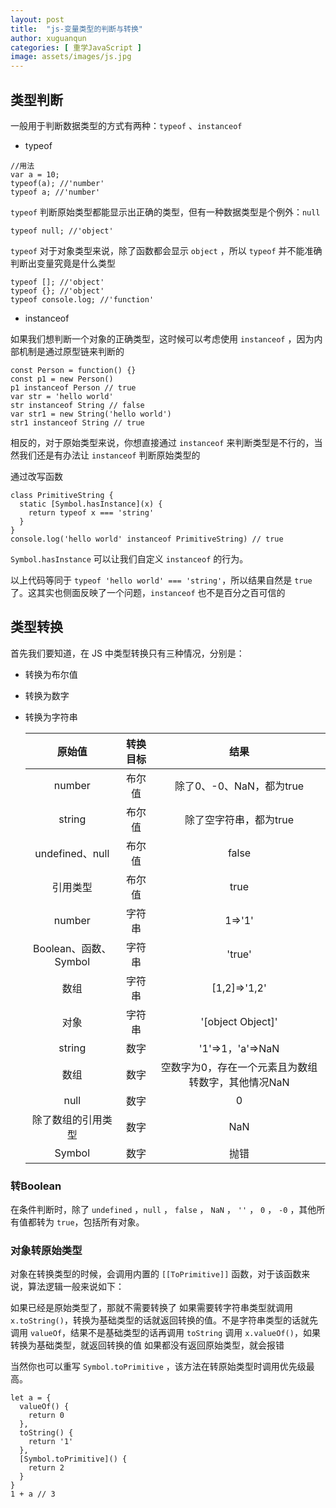 ```yaml
---
layout: post
title:  "js-变量类型的判断与转换"
author: xuguanqun
categories: [ 重学JavaScript ]
image: assets/images/js.jpg
---
```

## 类型判断
一般用于判断数据类型的方式有两种：`typeof` 、`instanceof`
+ typeof
```
//用法
var a = 10;
typeof(a); //'number'
typeof a; //'number'
```
`typeof` 判断原始类型都能显示出正确的类型，但有一种数据类型是个例外：`null`  
```
typeof null; //'object'
```  

`typeof` 对于对象类型来说，除了函数都会显示 `object` ，所以 `typeof` 并不能准确判断出变量究竟是什么类型
```
typeof []; //'object'
typeof {}; //'object'
typeof console.log; //'function'
```
+ instanceof  

如果我们想判断一个对象的正确类型，这时候可以考虑使用 `instanceof` ，因为内部机制是通过原型链来判断的  
```
const Person = function() {}
const p1 = new Person()
p1 instanceof Person // true
var str = 'hello world'
str instanceof String // false
var str1 = new String('hello world')
str1 instanceof String // true
```
相反的，对于原始类型来说，你想直接通过 `instanceof` 来判断类型是不行的，当然我们还是有办法让 `instanceof` 判断原始类型的  

通过改写函数
```
class PrimitiveString {
  static [Symbol.hasInstance](x) {
    return typeof x === 'string'
  }
}
console.log('hello world' instanceof PrimitiveString) // true
```
`Symbol.hasInstance` 可以让我们自定义 `instanceof` 的行为。

以上代码等同于 `typeof 'hello world' === 'string'`，所以结果自然是 `true` 了。这其实也侧面反映了一个问题，`instanceof` 也不是百分之百可信的
## 类型转换
首先我们要知道，在 JS 中类型转换只有三种情况，分别是：

+ 转换为布尔值
+ 转换为数字
+ 转换为字符串  


    | 原始值 | 转换目标 | 结果 |
    |:--------:|:------:|:----:|
    |number|布尔值|除了0、-0、NaN，都为true|
    |string|布尔值|除了空字符串，都为true|
    |undefined、null|布尔值|false|
    |引用类型|布尔值|true|
    |number|字符串|1=>'1'|
    |Boolean、函数、Symbol|字符串|'true'|
    |数组|字符串|[1,2]=>'1,2'|
    |对象|字符串|'[object Object]'|
    |string|数字|'1'=>1，'a'=>NaN|
    |数组|数字|空数字为0，存在一个元素且为数组转数字，其他情况NaN|
    |null|数字|0|
    |除了数组的引用类型|数字|NaN|
    |Symbol|数字|抛错|

### 转Boolean
在条件判断时，除了 `undefined` ，`null` ， `false` ， `NaN` ， `''` ， `0` ， `-0` ，其他所有值都转为 `true`，包括所有对象。
### 对象转原始类型
对象在转换类型的时候，会调用内置的 `[[ToPrimitive]]` 函数，对于该函数来说，算法逻辑一般来说如下：

如果已经是原始类型了，那就不需要转换了
如果需要转字符串类型就调用 `x.toString()`，转换为基础类型的话就返回转换的值。不是字符串类型的话就先调用 `valueOf`，结果不是基础类型的话再调用 `toString`
调用 `x.valueOf()`，如果转换为基础类型，就返回转换的值
如果都没有返回原始类型，就会报错

当然你也可以重写 `Symbol.toPrimitive` ，该方法在转原始类型时调用优先级最高。
```
let a = {
  valueOf() {
    return 0
  },
  toString() {
    return '1'
  },
  [Symbol.toPrimitive]() {
    return 2
  }
}
1 + a // 3
```
